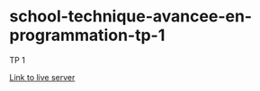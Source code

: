 # school-technique-avancee-en-programmation-tp-1

TP 1

[Link to live server](https://saddektouati.site/schl/s4-t-a-p\tp-1)
